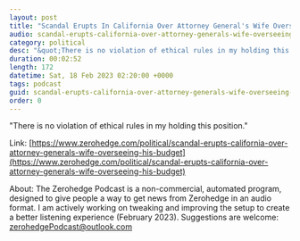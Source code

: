 ```yaml
---
layout: post
title: "Scandal Erupts In California Over Attorney General's Wife Overseeing His Budget"
audio: scandal-erupts-california-over-attorney-generals-wife-overseeing-his-budget-0
category: political
desc: "&quot;There is no violation of ethical rules in my holding this position.&quot;"
duration: 00:02:52
length: 172
datetime: Sat, 18 Feb 2023 02:20:00 +0000
tags: podcast
guid: scandal-erupts-california-over-attorney-generals-wife-overseeing-his-budget-0
order: 0
---
```

&quot;There is no violation of ethical rules in my holding this position.&quot;

Link: [https://www.zerohedge.com/political/scandal-erupts-california-over-attorney-generals-wife-overseeing-his-budget](https://www.zerohedge.com/political/scandal-erupts-california-over-attorney-generals-wife-overseeing-his-budget)

About: The Zerohedge Podcast is a non-commercial, automated program, designed to give people a way to get news from Zerohedge in an audio format.  I am actively working on tweaking and improving the setup to create a better listening experience (February 2023).  Suggestions are welcome: [zerohedgePodcast@outlook.com](mailto:zerohedgePodcast@outlook.com)